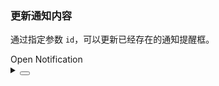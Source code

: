 ### 更新通知内容

通过指定参数 `id`，可以更新已经存在的通知提醒框。

<div class="cell-demo vp-raw">
  <yc-button
    type="primary"
    @click="handleNotification">
    Open Notification
  </yc-button>
</div>

<script setup>
import { Notification } from 'yc-design-vue';
const handleNotification = () => {
  Notification.warning({
    id: 'your_id',
    title: 'Ready to update',
    content: 'Will update after 2 seconds...',
  });
  setTimeout(() => {
    Notification.success({
      id: 'your_id',
      title: 'Success',
      content: 'Update success!',
    });
  }, 2000);
};
</script>

<details>
<summary>
 <button class="code-btn"  >
    <icon-code />
 </button>
</summary>

```vue
<template>
  <yc-button
    type="primary"
    @click="handleNotification">
    Open Notification
  </yc-button>
</template>

<script setup>
import { Notification } from 'yc-design-vue';
const handleNotification = () => {
  Notification.warning({
    id: 'your_id',
    title: 'Ready to update',
    content: 'Will update after 2 seconds...',
  });
  setTimeout(() => {
    Notification.success({
      id: 'your_id',
      title: 'Success',
      content: 'Update success!',
    });
  }, 2000);
};
</script>
```

</details>

